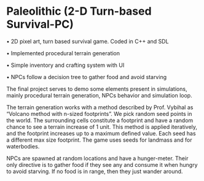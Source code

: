 # Paleolithic (2-D Turn-based Survival-PC)

•	2D pixel art, turn based survival game. Coded in C++ and SDL

•	Implemented procedural terrain generation

•	Simple inventory and crafting system with UI

•	NPCs follow a decision tree to gather food and avoid starving

The final project serves to demo some elements present in simulations, mainly procedural terrain generation, NPCs behavior and simulation loop. 

The terrain generation works with a method described by Prof. Vybihal as “Volcano method with n-sized footprints”. We pick random seed points in the world. The surrounding cells constitute a footprint and have a random chance to see a terrain increase of 1 unit. This method is applied iteratively, and the footprint increases up to a maximum defined value. Each seed has a different max size footprint. The game uses seeds for landmass and for waterbodies.

NPCs are spawned at random locations and have a hunger-meter. Their only directive is to gather food if they see any and consume it when hungry to avoid starving. If no food is in range, then they just wander around.

